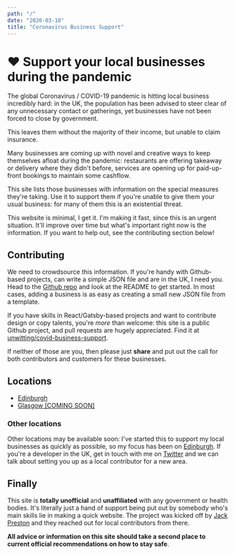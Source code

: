 ```yaml
---
path: "/"
date: "2020-03-18"
title: "Coronavirus Business Support"
---
```


# ❤️ Support your local businesses during the pandemic

The global Coronavirus / COVID-19 pandemic is hitting local business incredibly hard: in the UK, the population has been advised to steer clear of any unnecessary contact or gatherings, yet businesses have not been forced to close by government.

This leaves them without the majority of their income, but unable to claim insurance.

Many businesses are coming up with novel and creative ways to keep themselves afloat during the pandemic: restaurants are offering takeaway or delivery where they didn't before, services are opening up for paid-up-front bookings to maintain some cashflow.

This site lists those businesses with information on the special measures they're taking. Use it to support them if you're unable to give them your usual business: for many of them this is an existential threat.

This website is minimal, I get it. I'm making it fast, since this is an urgent situation. It'll improve over time but what's important right now is the information. If you want to help out, see the contributing section below!

## Contributing

We need to crowdsource this information. If you're handy with Github-based projects, can write a simple JSON file and are in the UK, I need you. Head to the [Github repo](https://github.com/unwitting/covid-business-support) and look at the README to get started. In most cases, adding a business is as easy as creating a small new JSON file from a template.

If you have skills in React/Gatsby-based projects and want to contribute design or copy talents, you're _more_ than welcome: this site is a public Github project, and pull requests are hugely appreciated. Find it at [unwitting/covid-business-support](https://github.com/unwitting/covid-business-support).

If neither of those are you, then please just **share** and put out the call for both contributors and customers for these businesses.

## Locations

- [Edinburgh](/businesses/locations/edinburgh)
- [Glasgow [COMING SOON]](/businesses/locations/glasgow)

### Other locations

Other locations may be available soon: I've started this to support my local businesses as quickly as possible, so my focus has been on [Edinburgh](/businesses/locations/edinburgh). If you're a developer in the UK, get in touch with me on [Twitter](https://twitter.com/unwttng) and we can talk about setting you up as a local contributor for a new area.

## Finally

This site is **totally unofficial** and **unaffiliated** with any government or health bodies. It's literally just a hand of support being put out by somebody who's main skills lie in making a quick website. The project was kicked off by [Jack Preston](https://twitter.com/unwttng) and they reached out for local contributors from there.

**All advice or information on this site should take a second place to current official recommendations on how to stay safe**.
